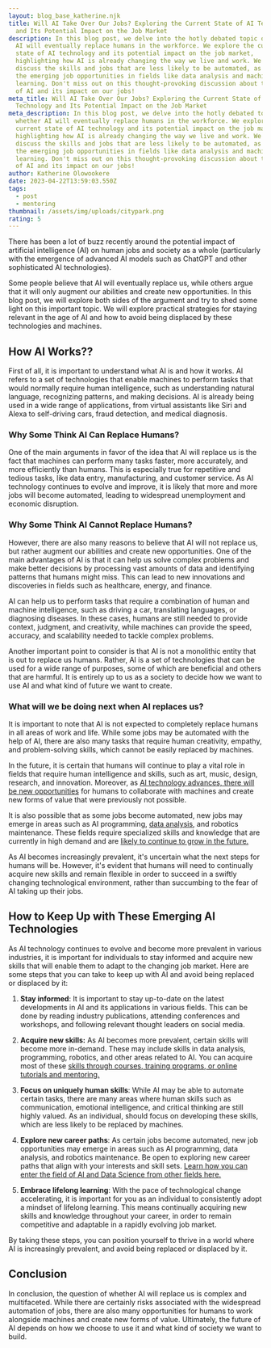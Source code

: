 ```yaml
---
layout: blog_base_katherine.njk
title: Will AI Take Over Our Jobs? Exploring the Current State of AI Technology
  and Its Potential Impact on the Job Market
description: In this blog post, we delve into the hotly debated topic of whether
  AI will eventually replace humans in the workforce. We explore the current
  state of AI technology and its potential impact on the job market,
  highlighting how AI is already changing the way we live and work. We also
  discuss the skills and jobs that are less likely to be automated, as well as
  the emerging job opportunities in fields like data analysis and machine
  learning. Don't miss out on this thought-provoking discussion about the future
  of AI and its impact on our jobs!
meta_title: Will AI Take Over Our Jobs? Exploring the Current State of AI
  Technology and Its Potential Impact on the Job Market
meta_description: In this blog post, we delve into the hotly debated topic of
  whether AI will eventually replace humans in the workforce. We explore the
  current state of AI technology and its potential impact on the job market,
  highlighting how AI is already changing the way we live and work. We also
  discuss the skills and jobs that are less likely to be automated, as well as
  the emerging job opportunities in fields like data analysis and machine
  learning. Don't miss out on this thought-provoking discussion about the future
  of AI and its impact on our jobs!
author: Katherine Olowookere
date: 2023-04-22T13:59:03.550Z
tags:
  - post
  - mentoring
thumbnail: /assets/img/uploads/citypark.png
rating: 5
---
```

There has been a lot of buzz recently around the potential impact of artificial intelligence (AI) on human jobs and society as a whole (particularly with the emergence of advanced AI models such as ChatGPT and other sophisticated AI technologies). 

Some people believe that AI will eventually replace us, while others argue that it will only augment our abilities and create new opportunities. In this blog post, we will explore both sides of the argument and try to shed some light on this important topic. We will explore practical strategies for staying relevant in the age of AI and how to avoid being displaced by these technologies and machines. 

<h2>How AI Works??</h2>

First of all, it is important to understand what AI is and how it works. AI refers to a set of technologies that enable machines to perform tasks that would normally require human intelligence, such as understanding natural language, recognizing patterns, and making decisions. AI is already being used in a wide range of applications, from virtual assistants like Siri and Alexa to self-driving cars, fraud detection, and medical diagnosis.

<h3>Why Some Think AI Can Replace Humans?</h3>

One of the main arguments in favor of the idea that AI will replace us is the fact that machines can perform many tasks faster, more accurately, and more efficiently than humans. This is especially true for repetitive and tedious tasks, like data entry, manufacturing, and customer service. As AI technology continues to evolve and improve, it is likely that more and more jobs will become automated, leading to widespread unemployment and economic disruption.

<h3>Why Some Think AI Cannot Replace Humans?</h3>

However, there are also many reasons to believe that AI will not replace us, but rather augment our abilities and create new opportunities. One of the main advantages of AI is that it can help us solve complex problems and make better decisions by processing vast amounts of data and identifying patterns that humans might miss. This can lead to new innovations and discoveries in fields such as healthcare, energy, and finance.



AI can help us to perform tasks that require a combination of human and machine intelligence, such as driving a car, translating languages, or diagnosing diseases. In these cases, humans are still needed to provide context, judgment, and creativity, while machines can provide the speed, accuracy, and scalability needed to tackle complex problems.



Another important point to consider is that AI is not a monolithic entity that is out to replace us humans. Rather, AI is a set of technologies that can be used for a wide range of purposes, some of which are beneficial and others that are harmful. It is entirely up to us as a society to decide how we want to use AI and what kind of future we want to create.

<h3>What will we be doing next when AI replaces us?</h3>

It is important to note that AI is not expected to completely replace humans in all areas of work and life. While some jobs may be automated with the help of AI, there are also many tasks that require human creativity, empathy, and problem-solving skills, which cannot be easily replaced by machines.



In the future, it is certain that humans will continue to play a vital role in fields that require human intelligence and skills, such as art, music, design, research, and innovation. Moreover, as [AI technology advances, there will be new opportunities](https://saeedmirshekari.com/blog/2022-05-19-the-talent-gap-in-data-science-today-and-tomorrow/) for humans to collaborate with machines and create new forms of value that were previously not possible.



It is also possible that as some jobs become automated, new jobs may emerge in areas such as AI programming, [data analysis](https://saeedmirshekari.com/analytics/), and robotics maintenance. These fields require specialized skills and knowledge that are currently in high demand and are [likely to continue to grow in the future.](https://saeedmirshekari.com/blog/the-future-of-data-science-trends-and-predictions-for-2023-and-beyond/)



As AI becomes increasingly prevalent, it's uncertain what the next steps for humans will be. However, it's evident that humans will need to continually acquire new skills and remain flexible in order to succeed in a swiftly changing technological environment, rather than succumbing to the fear of AI taking up their jobs. 

<h2>How to Keep Up with These Emerging AI Technologies</h2>

As AI technology continues to evolve and become more prevalent in various industries, it is important for individuals to stay informed and acquire new skills that will enable them to adapt to the changing job market. Here are some steps that you can take to keep up with AI and avoid being replaced or displaced by it:



1. **Stay informed**: It is important to stay up-to-date on the latest developments in AI and its applications in various fields. This can be done by reading industry publications, attending conferences and workshops, and following relevant thought leaders on social media.



2. **Acquire new skills:** As AI becomes more prevalent, certain skills will become more in-demand. These may include skills in data analysis, programming, robotics, and other areas related to AI. You can acquire most of these [skills through courses, training programs, or online tutorials and mentoring.](https://saeedmirshekari.com/services/) 



3. **Focus on uniquely human skills**: While AI may be able to automate certain tasks, there are many areas where human skills such as communication, emotional intelligence, and critical thinking are still highly valued. As an individual, should focus on developing these skills, which are less likely to be replaced by machines.



4. **Explore new career paths**: As certain jobs become automated, new job opportunities may emerge in areas such as AI programming, data analysis, and robotics maintenance. Be open to exploring new career paths that align with your interests and skill sets. [Learn how you can enter the field of AI and Data Science from other fields here.](https://saeedmirshekari.com/blog/how-to-enter-the-field-of-data-science-from-other-fields/) 



5. **Embrace lifelong learning**: With the pace of technological change accelerating, it is important for you as an individual to consistently adopt a mindset of lifelong learning. This means continually acquiring new skills and knowledge throughout your career, in order to remain competitive and adaptable in a rapidly evolving job market.

By taking these steps, you can position yourself to thrive in a world where AI is increasingly prevalent, and avoid being replaced or displaced by it.

<h2>Conclusion</h2>

In conclusion, the question of whether AI will replace us is complex and multifaceted. While there are certainly risks associated with the widespread automation of jobs, there are also many opportunities for humans to work alongside machines and create new forms of value. Ultimately, the future of AI depends on how we choose to use it and what kind of society we want to build.